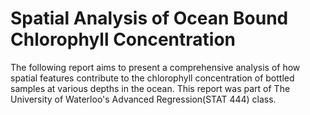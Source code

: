 # Spatial Analysis of Ocean Bound Chlorophyll Concentration
The following report aims to present a comprehensive analysis of how spatial features contribute to the chlorophyll concentration of bottled samples at various depths in the ocean. This report was part of The University of Waterloo's Advanced Regression(STAT 444) class.
